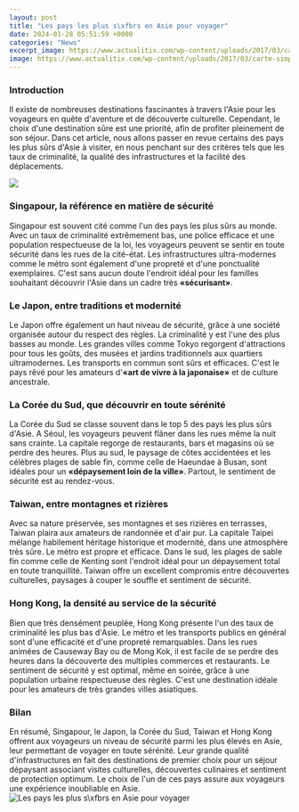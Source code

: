 ```yaml
---
layout: post
title: "Les pays les plus s\xfbrs en Asie pour voyager"
date: 2024-01-28 05:51:59 +0000
categories: "News"
excerpt_image: https://www.actualitix.com/wp-content/uploads/2017/03/carte-simple-asie.jpg
image: https://www.actualitix.com/wp-content/uploads/2017/03/carte-simple-asie.jpg
---
```


### Introduction
Il existe de nombreuses destinations fascinantes à travers l'Asie pour les voyageurs en quête d'aventure et de découverte culturelle. Cependant, le choix d'une destination sûre est une priorité, afin de profiter pleinement de son séjour. Dans cet article, nous allons passer en revue certains des pays les plus sûrs d'Asie à visiter, en nous penchant sur des critères tels que les taux de criminalité, la qualité des infrastructures et la facilité des déplacements.

![](https://www.actualitix.com/wp-content/uploads/2017/08/carte-capitales-asie.jpg)
### Singapour, la référence en matière de sécurité 
Singapour est souvent cité comme l'un des pays les plus sûrs au monde. Avec un taux de criminalité extrêmement bas, une police efficace et une population respectueuse de la loi, les voyageurs peuvent se sentir en toute sécurité dans les rues de la cité-état. Les infrastructures ultra-modernes comme le métro sont également d'une propreté et d'une ponctualité exemplaires. C'est sans aucun doute l'endroit idéal pour les familles souhaitant découvrir l'Asie dans un cadre très **«sécurisant»**.
### Le Japon, entre traditions et modernité
Le Japon offre également un haut niveau de sécurité, grâce à une société organisée autour du respect des règles. La criminalité y est l'une des plus basses au monde. Les grandes villes comme Tokyo regorgent d'attractions pour tous les goûts, des musées et jardins traditionnels aux quartiers ultramodernes. Les transports en commun sont sûrs et efficaces. C'est le pays rêvé pour les amateurs d'**«art de vivre à la japonaise»** et de culture ancestrale. 
### La Corée du Sud, que découvrir en toute sérénité
La Corée du Sud se classe souvent dans le top 5 des pays les plus sûrs d'Asie. A Séoul, les voyageurs peuvent flâner dans les rues même la nuit sans crainte. La capitale regorge de restaurants, bars et magasins où se perdre des heures. Plus au sud, le paysage de côtes accidentées et les célèbres plages de sable fin, comme celle de Haeundae à Busan, sont idéales pour un **«dépaysement loin de la ville»**. Partout, le sentiment de sécurité est au rendez-vous.
### Taiwan, entre montagnes et rizières
Avec sa nature préservée, ses montagnes et ses rizières en terrasses, Taiwan plaira aux amateurs de randonnée et d'air pur. La capitale Taipei mélange habilement héritage historique et modernité, dans une atmosphère très sûre. Le métro est propre et efficace. Dans le sud, les plages de sable fin comme celle de Kenting sont l'endroit idéal pour un dépaysement total en toute tranquillité. Taiwan offre un excellent compromis entre découvertes culturelles, paysages à couper le souffle et sentiment de sécurité.
### Hong Kong, la densité au service de la sécurité
Bien que très densément peuplée, Hong Kong présente l'un des taux de criminalité les plus bas d'Asie. Le métro et les transports publics en général sont d'une efficacité et d'une propreté remarquables. Dans les rues animées de Causeway Bay ou de Mong Kok, il est facile de se perdre des heures dans la découverte des multiples commerces et restaurants. Le sentiment de sécurité y est optimal, même en soirée, grâce à une population urbaine respectueuse des règles. C'est une destination idéale pour les amateurs de très grandes villes asiatiques.
### Bilan
En résumé, Singapour, le Japon, la Corée du Sud, Taiwan et Hong Kong offrent aux voyageurs un niveau de sécurité parmi les plus élevés en Asie, leur permettant de voyager en toute sérénité. Leur grande qualité d'infrastructures en fait des destinations de premier choix pour un séjour dépaysant associant visites culturelles, découvertes culinaires et sentiment de protection optimum. Le choix de l'un de ces pays assure aux voyageurs une expérience inoubliable en Asie.
![Les pays les plus s\xfbrs en Asie pour voyager](https://www.actualitix.com/wp-content/uploads/2017/03/carte-simple-asie.jpg)